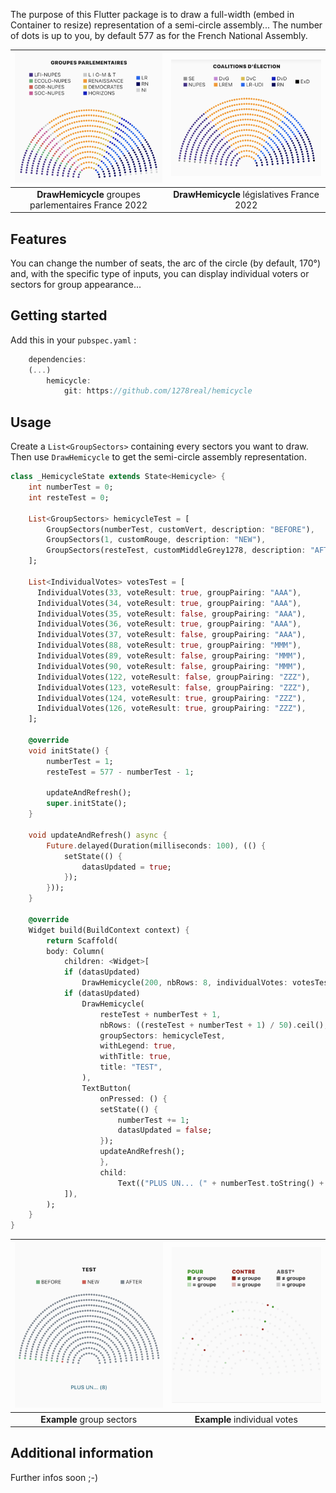 <!-- 
This README describes the package. If you publish this package to pub.dev,
this README's contents appear on the landing page for your package.

For information about how to write a good package README, see the guide for
[writing package pages](https://dart.dev/guides/libraries/writing-package-pages). 

For general information about developing packages, see the Dart guide for
[creating packages](https://dart.dev/guides/libraries/create-library-packages)
and the Flutter guide for
[developing packages and plugins](https://flutter.dev/developing-packages). 
-->

The purpose of this Flutter package is to draw a full-width (embed in Container to resize) representation of a semi-circle assembly...
The number of dots is up to you, by default 577 as for the French National Assembly.

| ![Image](https://github.com/1278real/hemicycle/blob/d23811596e9ee36c5a728390da145ac60a14273c/assets/groupes.png) | ![Image](https://github.com/1278real/hemicycle/blob/177de3d0ba7e0a8d5e76e0ec73f112b5ab44ee9c/assets/legislatives.png) |
| :------------: | :------------: |
| **DrawHemicycle** groupes parlementaires France 2022 | **DrawHemicycle** législatives France 2022 |

## Features

You can change the number of seats, the arc of the circle (by default, 170°) and, with the specific type of inputs, you can display individual voters or sectors for group appearance...

## Getting started

Add this in your ```pubspec.yaml``` :
```dart
    dependencies:
    (...)
        hemicycle:
            git: https://github.com/1278real/hemicycle
```

## Usage

Create a ```List<GroupSectors>``` containing every sectors you want to draw.
Then use ```DrawHemicycle``` to get the semi-circle assembly representation. 

```dart
class _HemicycleState extends State<Hemicycle> {
    int numberTest = 0;
    int resteTest = 0;

    List<GroupSectors> hemicycleTest = [
        GroupSectors(numberTest, customVert, description: "BEFORE"),
        GroupSectors(1, customRouge, description: "NEW"),
        GroupSectors(resteTest, customMiddleGrey1278, description: "AFTER")
    ];

    List<IndividualVotes> votesTest = [
      IndividualVotes(33, voteResult: true, groupPairing: "AAA"),
      IndividualVotes(34, voteResult: true, groupPairing: "AAA"),
      IndividualVotes(35, voteResult: false, groupPairing: "AAA"),
      IndividualVotes(36, voteResult: true, groupPairing: "AAA"),
      IndividualVotes(37, voteResult: false, groupPairing: "AAA"),
      IndividualVotes(88, voteResult: true, groupPairing: "MMM"),
      IndividualVotes(89, voteResult: false, groupPairing: "MMM"),
      IndividualVotes(90, voteResult: false, groupPairing: "MMM"),
      IndividualVotes(122, voteResult: false, groupPairing: "ZZZ"),
      IndividualVotes(123, voteResult: false, groupPairing: "ZZZ"),
      IndividualVotes(124, voteResult: true, groupPairing: "ZZZ"),
      IndividualVotes(126, voteResult: true, groupPairing: "ZZZ"),
    ];

    @override
    void initState() {
        numberTest = 1;
        resteTest = 577 - numberTest - 1;

        updateAndRefresh();
        super.initState();
    }
    
    void updateAndRefresh() async {
        Future.delayed(Duration(milliseconds: 100), (() {
            setState(() {
                datasUpdated = true;
            });
        }));
    }

    @override
    Widget build(BuildContext context) {
        return Scaffold(
        body: Column(
            children: <Widget>[
            if (datasUpdated)
                DrawHemicycle(200, nbRows: 8, individualVotes: votesTest, withLegend: true),
            if (datasUpdated)
                DrawHemicycle(
                    resteTest + numberTest + 1,
                    nbRows: ((resteTest + numberTest + 1) / 50).ceil(),
                    groupSectors: hemicycleTest,
                    withLegend: true,
                    withTitle: true,
                    title: "TEST",
                ),
                TextButton(
                    onPressed: () {
                    setState(() {
                        numberTest += 1;
                        datasUpdated = false;
                    });
                    updateAndRefresh();
                    },
                    child:
                        Text(("PLUS UN... (" + numberTest.toString() + ")"))),
            ]),
        );
    }
}
```

| ![Image](https://github.com/1278real/hemicycle/blob/55196e4a7ade0f60c25dbbf5b3a8e7e5179374d9/assets/test_groups.png) | ![Image](https://github.com/1278real/hemicycle/blob/55196e4a7ade0f60c25dbbf5b3a8e7e5179374d9/assets/test_votes.png) |
| :------------: | :------------: |
| **Example** group sectors | **Example** individual votes |

## Additional information

Further infos soon ;-)